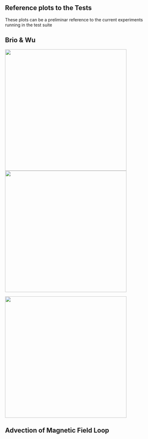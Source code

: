 ## Reference plots to the Tests

These plots can be a preliminar reference to the current experiments running in the test suite

## Brio & Wu

<p float="left">
   <img src="../brio-wu_bifrost_x_rho.png" width="400" />
   <img src="../brio-wu_bifrost_x_by.png" width="400" />
</p>

<p float="left">
   <img src="../brio-wu_bifrost_x_ux.png" width="400" />
</p>

## Advection of Magnetic Field Loop


